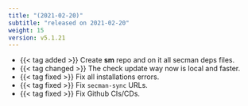 ```yaml
---
title: "(2021-02-20)"
subtitle: "released on 2021-02-20"
weight: 15
version: v5.1.21
---
```


- {{< tag added >}} Create **sm** repo and on it all secman deps files.
- {{< tag changed >}} The check update way now is local and faster.
- {{< tag fixed >}} Fix all installations errors.
- {{< tag fixed >}} Fix `secman-sync` URLs.
- {{< tag fixed >}} Fix Github CIs/CDs.
